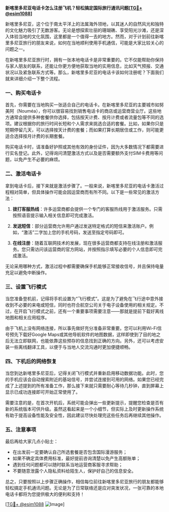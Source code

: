 **新喀里多尼亚电话卡怎么注册飞机？轻松搞定国际旅行通讯问题[[TG💪+ @esim1088](https://t.me/s/esim1088)]**

新喀里多尼亚，这个位于南太平洋上的法属海外领地，以其迷人的自然风光和独特的文化魅力吸引了无数游客。无论是想探索壮丽的珊瑚礁、享受阳光沙滩，还是深入体验当地的文化氛围，这里都是一个值得一去的地方。然而，对于计划前往新喀里多尼亚旅行的朋友来说，如何在当地顺利使用手机通信，可能是大家比较关心的问题之一。

在新喀里多尼亚旅行时，拥有一张本地电话卡是非常重要的。它不仅能帮助你保持与家人朋友的联系，还能让你更方便地获取当地的实用信息，比如天气预报、交通状况以及紧急联系方式等。那么，新喀里多尼亚的电话卡该如何注册呢？下面我们就来详细介绍一下整个流程。

### 一、购买电话卡

首先，你需要在当地购买一张适合自己的电话卡。在新喀里多尼亚的主要城市如努美阿（Nouméa），你可以很容易找到销售电话卡的商店或运营商营业厅。这些地方通常会提供多种套餐供你选择，包括按天计费、按月计费或者流量包等不同的选项。建议根据你的旅行时间长短和个人需求来挑选合适的套餐。比如，如果你只是短期停留几天，可以选择按天计费的套餐；而如果打算长期居住或工作，则可能更适合选择按月计费的长期套餐。

购买电话卡时，请准备好护照或其他有效的身份证件，因为大多数情况下都需要进行实名登记。此外，记得询问清楚激活方式以及是否需要额外支付SIM卡费用等问题，以免产生不必要的麻烦。

### 二、激活电话卡

拿到电话卡后，接下来就是激活步骤了。一般来说，新喀里多尼亚的电话卡激活过程相对简单，但具体操作可能会因运营商而有所不同。以下是一些常见的激活方法：

1. **拨打客服热线**：许多运营商都会提供一个专门的客服热线用于激活服务。只需按照语音提示输入相关信息即可完成激活。
   
2. **发送短信**：部分运营商允许用户通过发送特定格式的短信来激活账户。例如，“激活”二字加上您的手机号码，发送至指定号码即可。
   
3. **在线注册**：随着互联网技术的发展，现在很多运营商都支持在线注册和激活服务。您只需访问该运营商的官方网站，并按照指示填写必要的个人信息即可完成激活。

无论采用哪种方式，激活过程中都需要确保手机能够正常接收信号，并且保持电量充足以避免中断操作。

### 三、设置飞行模式

当您准备登机前，记得将手机设置为“飞行模式”。这是为了避免在飞行途中意外接收到不必要的来电或短信，同时也符合航空公司关于电子设备使用的相关规定。不过，在开启飞行模式之前，还有一个重要事项需要注意——那就是提前下载好离线地图和相关应用程序。

由于飞机上没有网络连接，所以事先做好充分准备非常重要。您可以利用Wi-Fi信号预先下载好Google Maps或其他导航软件的地图数据，这样即使到了目的地之后无法立即联网，也能依靠这些预存的信息找到正确的方向。另外，还可以考虑安装一些离线翻译工具，以便于与当地人交流沟通时更加便捷顺畅。

### 四、下机后的网络恢复

当您到达新喀里多尼亚后，记得关闭飞行模式并重新启用移动数据功能。此时，您的手机应该会自动搜索附近的基站信号，并尝试连接到可用的网络。如果您已经完成了上述提到的所有准备工作，那么接下来就只需要耐心等待几秒钟，直到屏幕上显示已成功连接即可开始正常使用了。

需要注意的是，在首次开机后，系统可能会弹出一些更新提示，提醒您检查是否有新的系统版本可供升级。虽然这看起来是一个小细节，但实际上及时更新操作系统有助于提高设备性能及安全性，因此建议尽快处理完这些任务后再继续其他操作。

### 五、注意事项

最后再给大家几点小贴士：
- 在出发前一定要确认自己所选套餐是否包含国际漫游服务；
- 如果不确定具体费用标准，最好提前咨询清楚以免产生高额账单；
- 遇到任何问题都可以随时联系当地运营商客服寻求帮助；
- 不要随意泄露个人隐私资料给陌生人，保护好自己的信息安全。

总之，只要按照以上步骤正确操作，相信每位前往新喀里多尼亚旅行的朋友都能够轻松搞定手机通讯问题。无论是为了日常联络还是应对突发状况，一张可靠的本地电话卡都将为您提供极大的便利和支持！

[[TG💪+ @esim1088](https://t.me/s/esim1088) ![Image](https://i.postimg.cc/4NQfJmqS/Snipaste-2025-05-13-00-14-12.png)]
